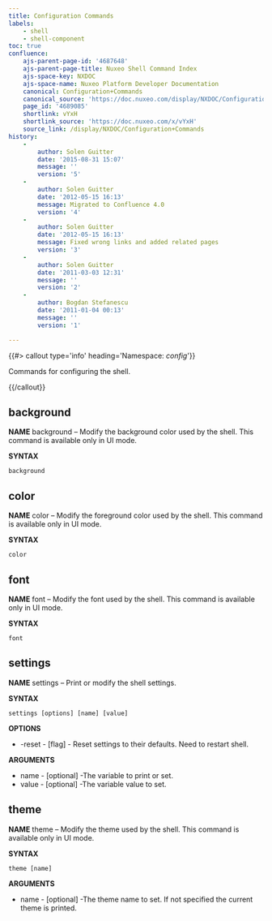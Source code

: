 ```yaml
---
title: Configuration Commands
labels:
    - shell
    - shell-component
toc: true
confluence:
    ajs-parent-page-id: '4687648'
    ajs-parent-page-title: Nuxeo Shell Command Index
    ajs-space-key: NXDOC
    ajs-space-name: Nuxeo Platform Developer Documentation
    canonical: Configuration+Commands
    canonical_source: 'https://doc.nuxeo.com/display/NXDOC/Configuration+Commands'
    page_id: '4689085'
    shortlink: vYxH
    shortlink_source: 'https://doc.nuxeo.com/x/vYxH'
    source_link: /display/NXDOC/Configuration+Commands
history:
    - 
        author: Solen Guitter
        date: '2015-08-31 15:07'
        message: ''
        version: '5'
    - 
        author: Solen Guitter
        date: '2012-05-15 16:13'
        message: Migrated to Confluence 4.0
        version: '4'
    - 
        author: Solen Guitter
        date: '2012-05-15 16:13'
        message: Fixed wrong links and added related pages
        version: '3'
    - 
        author: Solen Guitter
        date: '2011-03-03 12:31'
        message: ''
        version: '2'
    - 
        author: Bogdan Stefanescu
        date: '2011-01-04 00:13'
        message: ''
        version: '1'

---
```

{{#> callout type='info' heading='Namespace: *config*'}}

Commands for configuring the shell.

{{/callout}}

## background

**NAME**
background &ndash; Modify the background color used by the shell. This command is available only in UI mode.

**SYNTAX**

```
background
```

## color

**NAME**
color &ndash; Modify the foreground color used by the shell. This command is available only in UI mode.

**SYNTAX**

```
color
```

## font

**NAME**
font &ndash; Modify the font used by the shell. This command is available only in UI mode.

**SYNTAX**

```
font
```

## settings

**NAME**
settings &ndash; Print or modify the shell settings.

**SYNTAX**

```
settings [options] [name] [value]
```

**OPTIONS**

*   -reset - [flag] - Reset settings to their defaults. Need to restart shell.

**ARGUMENTS**

*   name - [optional] -The variable to print or set.
*   value - [optional] -The variable value to set.

## theme

**NAME**
theme &ndash; Modify the theme used by the shell. This command is available only in UI mode.

**SYNTAX**

```
theme [name]
```

**ARGUMENTS**

*   name - [optional] -The theme name to set. If not specified the current theme is printed.

&nbsp;